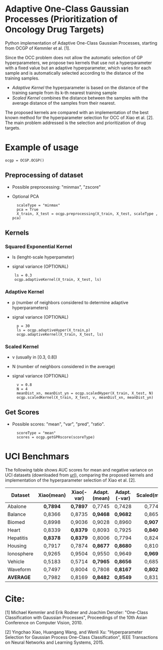 # Adaptive One-Class Gaussian Processes (Prioritization of Oncology Drug Targets)

Python implementation of Adaptive One-Class Gaussian Processes, starting from OCGP of Kemmler et al. [1].

Since the OCC problem does not allow the automatic selection of GP hyperparameters, we propose two kernels that use not a hyperparameter with a fixed value but an adaptive hyperparameter, which varies for each sample and is automatically selected according to the distance of the training samples.
* *Adaptive Kernel* the hyperparameter is based on the distance of the training sample from its k-th nearest training sample
* *Scaled Kernel* combines the distance between the samples with the average distance of the samples from their nearest.

The proposed kernels are compared with an implementation of the best known method for the hyperparameter selection for OCC of Xiao et al. [2]. 
The main problem addressed is the selection and prioritization of drug targets.

# Example of usage

    ocgp = OCGP.OCGP()

## Preprocessing of dataset
- Possible preprocessing: "minmax", "zscore" 
- Optional PCA
    
        scaleType = "minmax"
        pca = True
        X_train, X_test = ocgp.preprocessing(X_train, X_test, scaleType , pca)

## Kernels

### Squared Exponential Kernel
- ls (lenght-scale hyperpameter)
 - signal variance (OPTIONAL)
 
        ls = 0.3
        ocgp.adaptiveKernel(X_train, X_test, ls)

### Adaptive Kernel
- p (number of neighbors considered to determine adaptive hyperparameters)
- signal variance (OPTIONAL)

        p = 30
        ls = ocgp.adaptiveHyper(X_train,p)
        ocgp.adaptiveKernel(X_train, X_test, ls)
    
### Scaled Kernel
- v (usually in  [0.3, 0.8])
- N (number of neighbors considered in the average)
- signal variance (OPTIONAL)

        v = 0.8
        N = 4
        meanDist_xn, meanDist_yn = ocgp.scaledHyper(X_train, X_test, N)
        ocgp.scaledKernel(X_train, X_test, v, meanDist_xn, meanDist_yn)

## Get Scores
- Possible scores: "mean", "var", "pred", "ratio".

        scoreType = "mean"
        scores = ocgp.getGPRscore(scoreType)

# UCI Benchmars 

The following table shows AUC scores for mean and negative variance on UCI datasets (downloaded from [url](http://homepage.tudelft.nl/n9d04/occ/index.html)), comparing the proposed kernels and implementation of the hyperparameter selection of Xiao et al. [2].

|Dataset   |    Xiao(mean)  |  Xiao(-var) |  Adapt.(mean) | Adapt.(-var)  |   Scaled(mean)  |   Scaled(-var)  |
|----------|:--------------:|:------------:|:---------------:|:---------------:|:---------------:|:---------------:|
|Abalone   |    **0,7894**  |   **0,7897**|      0,7745     |      0,7428     |      0,7742     |      0,7092     |
|Balance   |      0,8366    |      0,8735 | 	**0,9468**    | 	**0,9682**  |      0,8657     |      0,9402     |
|Biomed    |      0,8998    |      0,9036 |      0,9028     |      0,8960     | 	**0,9073**    | 	**0,9117**  |
|Heart     |      0,8339    | 	**0,8379** |      0,8093     |      0,7925     | 	**0,8408**    |      0,8135     |
|Hepatitis | 	  **0,8378**| 	**0,8379** |      0,8006     |      0,7794     |      0,8242     |      0,7963     |
|Housing   |      0,7917    |      0,7874 | 	**0,8677**    | 	**0,8680**  |      0,8107     |      0,8492     |
|Ionosphere|      0,9265    |      0,9504 |      0,9550     |      0,9649     | 	**0,9697**    | 	**0,9712**  |
|Vehicle   |      0,5183    |      0,5714 | 	**0,7965**    | 	**0,8656**  |      0,6855     |      0,8187     |
|Waveform  |      0,7497    |      0,8004 |      0,7808     |     **0,8167**  |    **0,8024**   |      0,7998     |
|**AVERAGE**|      0,7982   |      0,8169 | 	**0,8482**    | 	**0,8549**  |      0,8312     |      0,8455     |


# Cite:

[1] Michael Kemmler and Erik Rodner and Joachim Denzler: "One-Class Classification with Gaussian Processes", Proceedings of the 10th Asian Conference on Computer Vision, 2010.

[2] Yingchao Xiao, Huangang Wang, and Wenli Xu: "Hyperparameter Selection for Gaussian Process One-Class Classification", IEEE Transactions on Neural Networks and Learning Systems, 2015.

